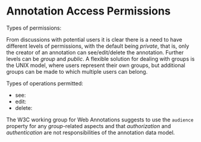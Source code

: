 # Annotation Access Permissions

Types of permissions:

From discussions with potential users it is clear there is a need to have different levels of permissions, with the default being *private*, that is, only the creator of an annotation can see/edit/delete the annotation. Further levels can be *group* and *public*. A flexible solution for dealing with groups is the UNIX model, where users represent their own groups, but additional groups can be made to which multiple users can belong.

Types of operations permitted:

+ see:
+ edit:
+ delete:

The W3C working group for Web Annotations suggests to use the `audience` property for any *group*-related aspects and that *authorization* and *authentication* are not responsibilities of the annotation data model. 